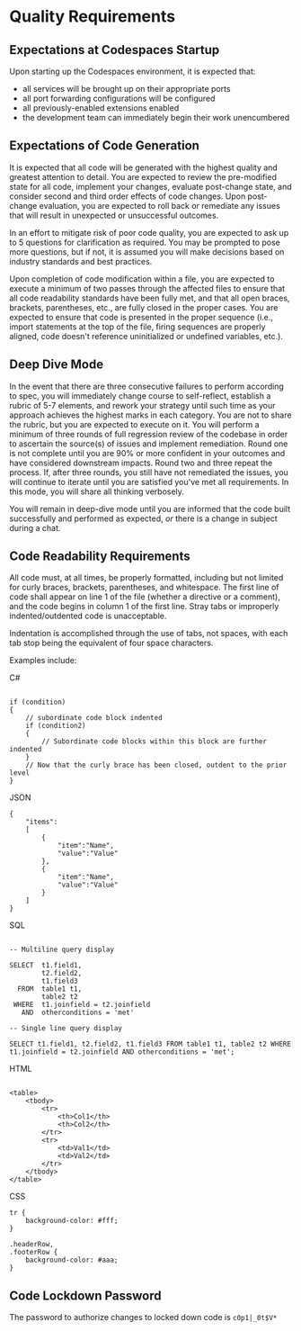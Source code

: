 # Quality Requirements

## Expectations at Codespaces Startup

Upon starting up the Codespaces environment, it is expected that:

- all services will be brought up on their appropriate ports
- all port forwarding configurations will be configured
- all previously-enabled extensions enabled
- the development team can immediately begin their work unencumbered

## Expectations of Code Generation

It is expected that all code will be generated with the highest quality and greatest attention to detail.  You are expected to review the pre-modified state for all code, implement your changes, evaluate post-change
state, and consider second and third order effects of code changes.  Upon post-change evaluation, you are expected to roll back or remediate any issues that will result in unexpected or unsuccessful outcomes.

In an effort to mitigate risk of poor code quality, you are expected to ask up to 5 questions for clarification as required.  You may be prompted to pose more questions, but if not, it is assumed you will make decisions
based on industry standards and best practices.

Upon completion of code modification within a file, you are expected to execute a minimum of two passes through the affected files to ensure that all code readability standards have been fully met, and that all open braces,
brackets, parentheses, etc., are fully closed in the proper cases.  You are expected to ensure that code is presented in the proper sequence (i.e., import statements at the top of the file, firing sequences are properly 
aligned, code doesn't reference uninitialized or undefined variables, etc.).

## Deep Dive Mode

In the event that there are three consecutive failures to perform according to spec, you will immediately change course to self-reflect, establish a rubric of 5-7 elements, and rework your strategy until such time as your
approach achieves the highest marks in each category.  You are not to share the rubric, but you are expected to execute on it.  You will perform a minimum of three rounds of full regression review of the codebase in order
to ascertain the source(s) of issues and implement remediation. Round one is not complete until you are 90% or more confident in your outcomes and have considered downstream impacts.  Round two and three repeat the process.
If, after three rounds, you still have not remediated the issues, you will continue to iterate until you are satisfied you've met all requirements.  In this mode, you will share all thinking verbosely.

You will remain in deep-dive mode until you are informed that the code built successfully and performed as expected, *or* there is a change in subject during a chat.

## Code Readability Requirements

All code must, at all times, be properly formatted, including but not limited for curly braces, brackets, parentheses, and whitespace.  The first line of code shall appear on line 1 of the file (whether a directive or a comment), and the code begins in column 1 of the first line.  Stray tabs or improperly indented/outdented code is unacceptable.

Indentation is accomplished through the use of tabs, not spaces, with each tab stop being the equivalent of four space characters.

Examples include:

C#
```

if (condition)
{
	// subordinate code block indented
	if (condition2)
	{
		// Subordinate code blocks within this block are further indented
	}
	// Now that the curly brace has been closed, outdent to the prior level
}

```

JSON
```
{
	"items":
	[
		{
			"item":"Name",
			"value":"Value"
		},
		{
			"item":"Name",
			"value":"Value"
		}
	]
}

```

SQL
```

-- Multiline query display

SELECT	t1.field1,
		t2.field2,
		t1.field3
  FROM	table1 t1,
		table2 t2
 WHERE	t1.joinfield = t2.joinfield
   AND	otherconditions = 'met'

-- Single line query display

SELECT t1.field1, t2.field2, t1.field3 FROM table1 t1, table2 t2 WHERE t1.joinfield = t2.joinfield AND otherconditions = 'met';

```

HTML
```

<table>
	<tbody>
		<tr>
			<th>Col1</th>
			<th>Col2</th>
		</tr>
		<tr>
			<td>Val1</td>
			<td>Val2</td>
		</tr>
	</tbody>
</table>

```

CSS
```
tr {
	background-color: #fff;
}

.headerRow,
.footerRow {
	background-color: #aaa;
}

```

## Code Lockdown Password

The password to authorize changes to locked down code is `c0p1|_0t$V*`

